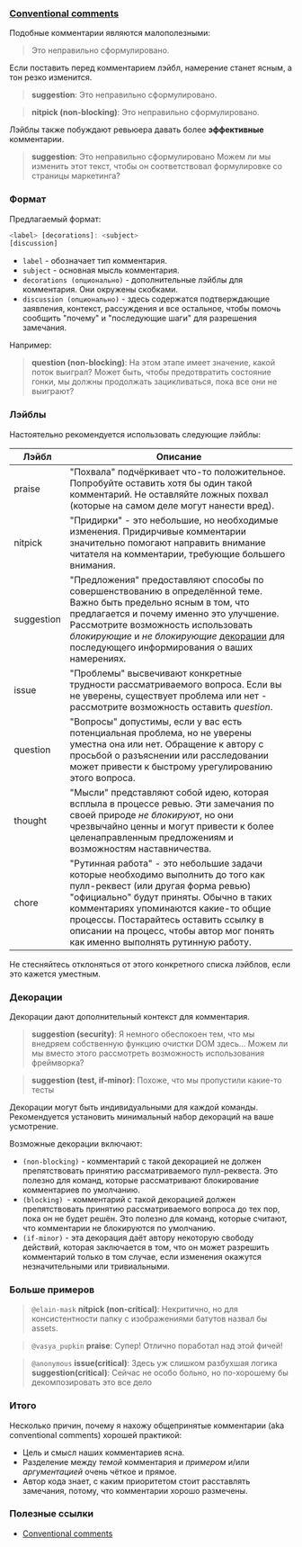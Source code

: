 ### [Conventional comments](https://conventionalcomments.org/)

Подобные комментарии являются малополезными:

> Это неправильно сформулировано.

Если поставить перед комментарием лэйбл, намерение станет ясным, а тон резко изменится.

> **suggestion**: Это неправильно сформулировано.

> **nitpick (non-blocking)**: Это неправильно сформулировано.

Лэйблы также побуждают ревьюера давать более **эффективные** комментарии.

> **suggestion**: Это неправильно сформулировано
> Можем ли мы изменить этот текст, чтобы он соответствовал формулировке со страницы маркетинга?

### Формат

Предлагаемый формат:

```js
<label> [decorations]: <subject>
[discussion]
```

- `label` - обозначает тип комментария.
- `subject` - основная мысль комментария.
- `decorations (опционально)` - дополнительные лэйблы для комментария. Они окружены скобками.
- `discussion (опционально)` - здесь содержатся подтверждающие заявления, контекст, рассуждения и все остальное, чтобы помочь сообщить "почему" и "последующие шаги" для разрешения замечания.

Например:

> **question (non-blocking)**: На этом этапе имеет значение, какой поток выиграл?
> Может быть, чтобы предотвратить состояние гонки, мы должны продолжать зацикливаться, пока все они не выиграют?

### Лэйблы

Настоятельно рекомендуется использовать следующие лэйблы:

| Лэйбл      | Описание                                                                                                         |
|------------|--------------------------------------------------------------------------------------------------------------|
| praise     | "Похвала" подчёркивает что-то положительное. Попробуйте оставить хотя бы один такой комментарий. Не оставляйте ложных похвал (которые на самом деле могут нанести вред).|
| nitpick    | "Придирки" - это небольшие, но необходимые изменения. Придирчивые комментарии значительно помогают направить внимание читателя на комментарии, требующие большего внимания.|
| suggestion | "Предложения" предоставляют способы по совершенствованию в определённой теме. Важно быть предельно ясным в том, что предлагается и почему именно это улучшение. Рассмотрите возможность использовать *блокирующие* и *не блокирующие* [декорации](http://doka.guide/tools/code-review/#dekoracii) для последующего информирования о ваших намерениях.|
| issue      | "Проблемы" высвечивают конкретные трудности рассматриваемого вопроса. Если вы не уверены, существует проблема или нет - рассмотрите возможность оставить *question*.|
| question   | "Вопросы" допустимы, если у вас есть потенциальная проблема, но не уверены уместна она или нет. Обращение к автору с просьбой о разъяснении или расследовании может привести к быстрому урегулированию этого вопроса. |
| thought    | "Мысли" представляют собой идею, которая всплыла в процессе ревью. Эти замечания по своей природе *не блокируют*, но они чрезвычайно ценны и могут привести к более целенаправленным предложениям и возможностям наставничества.|
| chore      | "Рутинная работа" - это небольшие задачи которые необходимо выполнить до того как пулл-реквест (или другая форма ревью) "официально" будут приняты. Обычно в таких комментариях упоминаются какие-то общие процессы. Постарайтесь оставить ссылку в описании на процесс, чтобы автор мог понять как именно выполнять рутинную работу. |

Не стесняйтесь отклоняться от этого конкретного списка лэйблов, если это кажется уместным.

### Декорации

Декорации дают дополнительный контекст для комментария.

> **suggestion (security)**: Я немного обеспокоен тем, что мы внедряем собственную функцию очистки DOM здесь...
> Можем ли мы вместо этого рассмотреть возможность использования фреймворка?

> **suggestion (test, if-minor)**: Похоже, что мы пропустили какие-то тесты

Декорации могут быть индивидуальными для каждой команды. Рекомендуется установить минимальный набор декораций на ваше усмотрение.

Возможные декорации включают:

- `(non-blocking)` - комментарий с такой декорацией не должен препятствовать принятию рассматриваемого пулл-реквеста. Это полезно для команд, которые рассматривают блокирование комментариев по умолчанию.
- `(blocking) `- комментарий с такой декорацией должен препятствовать принятию рассматриваемого вопроса до тех пор, пока он не будет решён. Это полезно для команд, которые считают, что комментарии не блокируются по умолчанию.
- `(if-minor)` - эта декорация даёт автору некоторую свободу действий, которая заключается в том, что он может разрешить комментарий только в том случае, если изменения окажутся незначительными или тривиальными.

### Больше примеров

> `@elain-mask`
> **nitpick (non-critical)**: Некритично, но для консистентности папку с изображениями батутов назвал бы assets.

> `@vasya_pupkin`
> **praise**: Супер! Отлично поработал над этой фичей!

> `@anonymous`
> **issue(critical)**: Здесь уж слишком разбухшая логика
> **suggestion(critical)**: Сейчас не особо больно, но по-хорошему бы декомпозировать это все дело

### Итого

Несколько причин, почему я нахожу общепринятые комментарии (aka conventional comments) хорошей практикой:

- Цель и смысл наших комментариев ясна.
- Разделение между *темой* комментария и *примером* и/или *аргументацией* очень чёткое и прямое.
- Автор кода знает, с каким приоритетом стоит расставлять замечания, потому, что комментарии хорошо размечены.

### Полезные ссылки

- [Conventional comments](https://conventionalcomments.org/)
